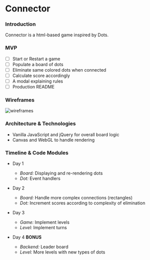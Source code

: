 Connector
==
### Introduction
Connector is a html-based game inspired by Dots.

### MVP
- [ ] Start or Restart a game
- [ ] Populate a board of dots
- [ ] Eliminate same colored dots when connected
- [ ] Calculate score accordingly
- [ ] A modal explaining rules
- [ ] Production README

### Wireframes

![wireframes](wireframes.png)

### Architecture & Technologies
- Vanilla JavaScript and jQuery for overall board logic
- Canvas and WebGL to handle rendering

### Timeline & Code Modules
- Day 1
  - _Board:_ Displaying and re-rendering dots
  - _Dot:_ Event handlers

- Day 2
  - _Board:_ Handle more complex connections (rectangles)
  - _Dot:_ Increment scores according to complexity of elimination

- Day 3
  - _Game:_ Implement levels
  - _Level:_ Implement turns

- Day 4 **BONUS**
  - _Backend:_ Leader board
  - _Level:_ More levels with new types of dots
